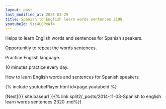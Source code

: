 ```yaml
---
layout: post
last_modified_at: 2021-03-29
title: Spanish to English learn words sentences 2198 
youtubeId: 9zs4L8PxWf4
---
```

 
 
Helps to learn English words and sentences for Spanish speakers.

Opportunitiy to repeat the words sentences. 

Practice English language. 
 
10 minutes practice every day. 
 
How to learn English words and sentences for Spanish speakers 
 
{% include youtubePlayer.html id=page.youtubeId %}
 
 
[Next]({{ site.baseurl }}{% link  split2/_posts/2014-11-03-Spanish to english learn words sentences 2320 .md%})
 
